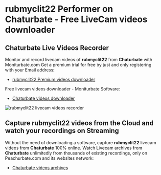 # rubmyclit22 Performer on Chaturbate - Free LiveCam videos downloader

## Chaturbate Live Videos Recorder

Monitor and record livecam videos of **rubmyclit22** from **Chaturbate** with Moniturbate.com
Get a premium trial for free by just and only registering with your Email address:
* [rubmyclit22 Premium videos downloader](https://moniturbate.com/request-demo-licence-key.html)

Free livecam videos downloader - Moniturbate Software:
* [Chaturbate videos downloader](https://moniturbate.com/moniturbate-download-software.html)

![rubmyclit22 livecam videos recorder](https://peachurnet.com/templates/moniturbate-software.png)


## Capture rubmyclit22 videos from the Cloud and watch your recordings on Streaming

Without the need of downloading a software, capture **rubmyclit22** livecam videos from **Chaturbate** 100% online.
Watch Livecam archives from **Chaturbate** unlimitedly from thousands of existing recordings, only on Peachurbate.com and its websites network:
* [Chaturbate videos archives](https://peachurnet.com/)
